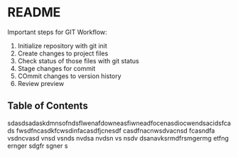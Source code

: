 # README #

Important steps for GIT Workflow:

1. Initialize repository with git init
2. Create changes to project files
3. Check status of those files with git status
4. Stage changes for commit
5. COmmit changes to version history
6. Review preview
## Table of Contents
sdasdsadaskdmnsofndsflwenafdowneasfiwneadfocenasdiocwendsacidsfcads
fwsdfncasdkfcwsdinfacasdfjcnesdf
casdfnacnwsdvacnsd
fcasndfa
vsdncvasd
vnsd
vsnds
nvdsa
nvdsn
vs
nsdv
dsanavksrmdfrsmgermg
etfng
ernger
sdgfr
sgner
s
